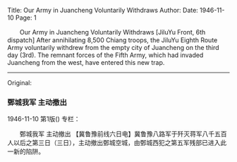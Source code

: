 Title: Our Army in Juancheng Voluntarily Withdraws
Author:
Date: 1946-11-10
Page: 1

　　Our Army in Juancheng
    Voluntarily Withdraws
    [JiluYu Front, 6th dispatch] After annihilating 8,500 Chiang troops, the JiluYu Eighth Route Army voluntarily withdrew from the empty city of Juancheng on the third day (3rd). The remnant forces of the Fifth Army, which had invaded Juancheng from the west, have entered this new trap.



<hr /> 

Original: 


### 鄄城我军  主动撤出

1946-11-10
第1版()
专栏：

　　鄄城我军
    主动撤出
    【冀鲁豫前线六日电】冀鲁豫八路军于歼灭蒋军八千五百人以后之第三日（三日），主动撤出鄄城空城，由鄄城西犯之第五军残部已进入此一新的陷阱。
